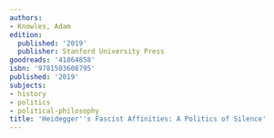 ```yaml
---
authors:
- Knowles, Adam
edition:
  published: '2019'
  publisher: Stanford University Press
goodreads: '41864858'
isbn: '9781503608795'
published: '2019'
subjects:
- history
- politics
- political-philosophy
title: 'Heidegger''s Fascist Affinities: A Politics of Silence'
---
```


